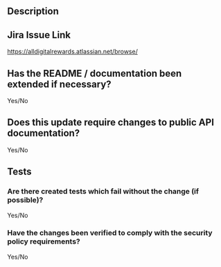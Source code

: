 ## Description


## Jira Issue Link
https://alldigitalrewards.atlassian.net/browse/

## Has the README / documentation been extended if necessary?
Yes/No

## Does this update require changes to public API documentation? 
Yes/No

## Tests
### Are there created tests which fail without the change (if possible)?
Yes/No

### Have the changes been verified to comply with the security policy requirements?
Yes/No
